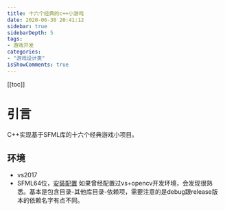 ```yaml
---
title: 十六个经典的c++小游戏
date: 2020-06-30 20:41:12
sidebar: true
sidebarDepth: 5
tags: 
- 游戏开发
categories:
- "游戏设计类"
isShowComments: true
---
```


[[toc]]

# 引言
C++实现基于SFML库的十六个经典游戏小项目。

## 环境
- vs2017
- SFML64位，[安装配置](https://www.sfml-dev.org/tutorials/2.5/start-vc.php)
如果曾经配置过vs+opencv开发环境，会发现很熟悉。基本是包含目录-其他库目录-依赖项，需要注意的是debug跟release版本的依赖名字有点不同。
